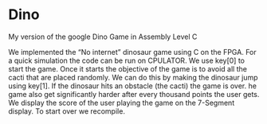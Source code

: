# Dino
My version of the google Dino Game in Assembly Level C

We implemented the “No internet” dinosaur game using C on the FPGA.
For a quick simulation the code can be run on CPULATOR. 
We use key[0] to start the game. Once it starts the objective of the game is to avoid all the cacti that are placed randomly. 
We can do this by making the dinosaur jump using key[1]. 
If the dinosaur hits an obstacle (the cacti) the game is over. 
he game also get significantly harder after every thousand points the user gets. 
We display the score of the user playing the game on the 7-Segment display. 
To start over we recompile.
